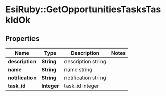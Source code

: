 # EsiRuby::GetOpportunitiesTasksTaskIdOk

## Properties
Name | Type | Description | Notes
------------ | ------------- | ------------- | -------------
**description** | **String** | description string | 
**name** | **String** | name string | 
**notification** | **String** | notification string | 
**task_id** | **Integer** | task_id integer | 


